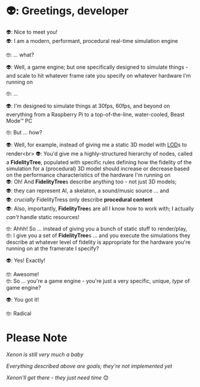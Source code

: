 # 👽: Greetings, developer

👽: Nice to meet you!<br>
👽: I am a modern, performant, procedural real-time simulation engine

🤓: ... what?

👽: Well, a game engine; but one specifically designed to simulate things - and scale to hit whatever frame rate you specify on whatever hardware I'm running on

🤓: ...

👽: I'm designed to simulate things at 30fps, 60fps, and beyond on everything from a Raspberry Pi to a top-of-the-line, water-cooled, Beast Mode™️ PC

🤓: But ... how?

👽: Well, for example, instead of giving me a static 3D model with [LOD](https://en.wikipedia.org/wiki/Level_of_detail_(computer_graphics))s to render<br>
👽: You'd give me a highly-structured hierarchy of nodes, called a **FidelityTree**, populated with specific rules defining how the fidelity of the simulation for a (procedural) 3D model should increase or decrease based on the performance characteristics of the hardware I'm running on<br>
👽: Oh! And **FidelityTree**s describe anything too - not just 3D models;<br>
👽: they can represent AI, a skelaton, a sound/music source ... and<br>
👽: *crucially* FidelityTress only describe **procedural content**<br>
👽: Also, importantly, **FidelityTree**s are all I know how to work with; I actually *can't* handle static resources!

🤓: Ahhh! So ... instead of giving you a bunch of static stuff to render/play,<br>
🤓: I give you a set of **FidelityTree**s ... and you execute the simulations they describe at whatever level of fidelity is appropriate for the hardware you're running on at the framerate I specify?

👽: Yes! Exactly!

🤓: Awesome!<br>
🤓: So ... you're a game engine - you're just a very specific, unique, _type_ of game engine?

👽: You got it!

🤓: Radical

# Please Note

_Xenon is still very much a baby_

_Everything described above are goals; they're not implemented yet_

_Xenon'll get there - they just need time_ 😊